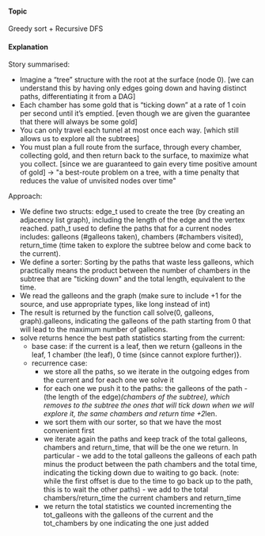 #### Topic
Greedy sort + Recursive DFS

#### Explanation

Story summarised:
- Imagine a “tree” structure with the root at the surface (node 0). [we can understand this by having only edges going down and having distinct paths, differentiating it from a DAG]
- Each chamber has some gold that is “ticking down” at a rate of 1 coin per second until it’s emptied. [even though we are given the guarantee that there will always be some gold]
- You can only travel each tunnel at most once each way. [which still allows us to explore all the subtrees]
- You must plan a full route from the surface, through every chamber, collecting gold, and then return back to the surface, to maximize what you collect. [since we are guaranteed to gain every time positive amount of gold]
-> "a best-route problem on a tree, with a time penalty that reduces the value of unvisited nodes over time"

Approach:
- We define two structs:
   edge_t used to create the tree (by creating an adjacency list graph), including the length of the edge and the vertex reached.
   path_t used to define the paths that for a current nodes includes: galleons (#galleons taken), chambers (#chambers visited), return_time (time taken to explore the subtree below and come back to the current).
- We define a sorter:
   Sorting by the paths that waste less galleons, which practically means the product between the number of chambers in the subtree that are "ticking down" and the total length, equivalent to the time.
- We read the galleons and the graph (make sure to include +1 for the source, and use appropriate types, like long instead of int)
- The result is returned by the function call solve(0, galleons, graph).galleons, indicating the galleons of the path starting from 0 that will lead to the maximum number of galleons.
- solve returns hence the best path statistics starting from the current:
   * base case: if the current is a leaf, then we return {galleons in the leaf, 1 chamber (the leaf), 0 time (since cannot explore further)}.
   * recurrence case: 
        - we store all the paths, so we iterate in the outgoing edges from the current and for each one we solve it
        - for each one we push it to the paths: the galleons of the path - (the length of the edge)*(chambers of the subtree), which removes to the subtree the ones that will tick down when we will explore it, the same chambers and return time +2*len.
        - we sort them with our sorter, so that we have the most convenient first
        - we iterate again the paths and keep track of the total galleons, chambers and return_time, that will be the one we return. In particular
              - we add to the total galleons the galleons of each path minus the product between the path chambers and the total time, indicating the ticking down due to waiting to go back.
		(note: while the first offset is due to the time to go back up to the path, this is to wait the other paths)
              - we add to the total chambers/return_time the current chambers and return_time
        - we return the total statistics we counted incrementing the tot_galleons with the galleons of the current and the tot_chambers by one indicating the one just added